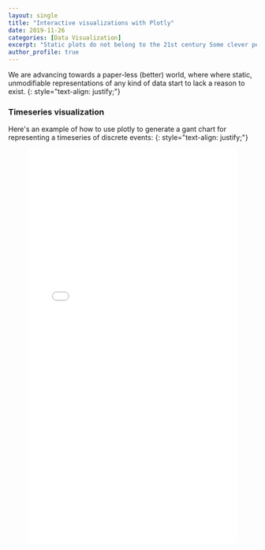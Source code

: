 ```yaml
---
layout: single
title: "Interactive visualizations with Plotly"
date: 2019-11-26
categories: [Data Visualization]
excerpt: "Static plots do not belong to the 21st century Some clever person"
author_profile: true
---
```


We are advancing towards a paper-less (better) world, where where static, unmodifiable representations of any kind of data start to lack a reason to exist.
{: style="text-align: justify;"}

### Timeseries visualization

Here's an example of how to use plotly to generate a gant chart for representing a timeseries of discrete events:
{: style="text-align: justify;"}

<figure>
    <iframe width= "100%" height= "800" frameborder= "0" scrolling="no" id="igraph" seamless="seamless" src="/charts/2019-11-26-interactive-visualizations-with-plotly/gant.html"></iframe>
</figure>










